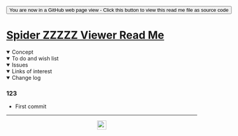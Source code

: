 <span style=display:none; >[You are now in a GitHub source code view - click this link to view Read Me file as a web page]( https://ladybug.tools/spider-2020/xxxxx/readme.html "View file as a web page." ) </span>

<div><input type=button class = 'btn btn-secondary btn-sm' onclick=window.location.href="https://github.com/ladybug-tools/spider-2020/tree/master/xxxxxx/";
value='You are now in a GitHub web page view - Click this button to view this read me file as source code' ></div>


# [Spider ZZZZZ Viewer Read Me]( ./readme.html )

<!--
<iframe src=https://ladybug.tools/spider-2020/xxxxxx/ width=100% height=500px >Iframes are not viewable in GitHub source code view</iframe>
_basic-html.html_

### Full Screen: [Spider ZZZZZ Viewer]( https://www.ladybug.tools/spider-2020/xxxxxx/ )
-->

<details open >
<summary>Concept</summary>


</details>

<details open >
<summary>To do and wish list </summary>


</details>

<details open >
<summary>Issues </summary>


</details>

<details open >
<summary>Links of interest</summary>


</details>

<details open >
<summary>Change log </summary>

### 123

* First commit

</details>

***

<center title="hello! Click me to go up to the top" ><a href=javascript:window.scrollTo(0,0); style=text-decoration:none; > <img width=24 src="https://ladybug.tools/artwork/icons_bugs/ico/spider.ico" > </a></center>

